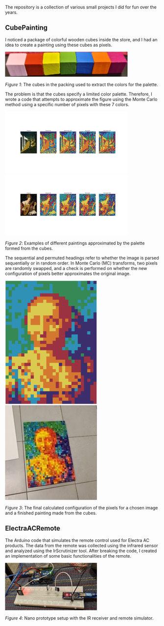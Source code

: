The repository is a collection of various small projects I did for fun over the years.

## CubePainting

I noticed a package of colorful wooden cubes inside the store, and I had an idea to create a painting using these cubes as pixels.

<img src="CubePainting/images/cubes.jpg" alt="cubes" width="400"/>

*Figure 1*: The cubes in the packing used to extract the colors for the palette. 

The problem is that the cubes specify a limited color palette. Therefore, I wrote a code that attempts to approximate the figure using the Monte Carlo method using a specific number of pixels with these 7 colors.

<img src="CubePainting/images/transforms/image_c.jpg" alt="chirico" width="400"/>
<img src="CubePainting/images/transforms/image_d.jpg" alt="lute" width="400"/>

*Figure 2*: Examples of different paintings approximated by the palette formed from the cubes.

The sequential and permuted headings refer to whether the image is parsed sequentially or in random order.
In Monte Carlo (MC) transforms, two pixels are randomly swapped, and a check is performed on whether the new configuration of pixels better approximates the original image.

<img src="CubePainting/images/transforms/image_final.png" alt="final image" width="300"/>
<img src="CubePainting/images/transforms/cube_painting.jpg" alt="painting" width="300"/>

*Figure 3*: The final calculated configuration of the pixels for a chosen image and a finished painting made from the cubes.

## ElectraACRemote

The Arduino code that simulates the remote control used for Electra AC products. The data from the remote was collected using the infrared sensor and analyzed using the IrScrutinizer tool.
After breaking the code, I created an implementation of some basic functionalities of the remote.

<img src="ElectraACRemote/remote_arduino.jpg" alt="remote" width="300"/>

*Figure 4*: Nano prototype setup with the IR receiver and remote simulator.

